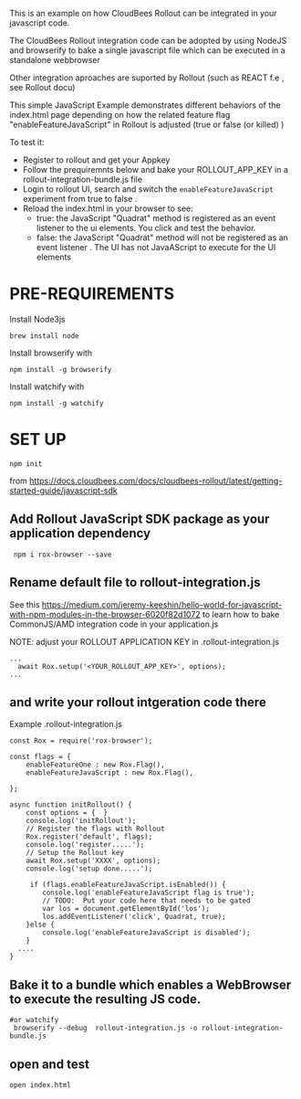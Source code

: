 This is an example on how CloudBees Rollout can be integrated in your javascript code.

The CloudBees Rollout integration code can be adopted by using NodeJS and browserify to bake a single javascript file which can be executed in a standalone webbrowser 

Other integration aproaches are suported by Rollout (such as REACT f.e , see Rollout docu) 


This simple JavaScript  Example demonstrates different behaviors of the index.html page depending on how the related feature flag "enableFeatureJavaScript" in Rollout is adjusted  (true or false (or killed) )

To test it:

* Register to rollout and get your Appkey  
* Follow the prequiremnts below and bake your ROLLOUT_APP_KEY  in a rollout-integration-bundle.js file
* Login to rollout UI, search and switch the `enableFeatureJavaScript` experiment from true to false . 
* Reload the index.html in your browser to see:
  * true:  the JavaScript "Quadrat" method is registered as an event listener to the ui elements. You  click and test the behavior. 
  * false: the JavaScript "Quadrat" method will not be registered as an event listener . The UI has not JavaAScript to execute for the UI elements

# PRE-REQUIREMENTS

Install Node3js
```
brew install node

```

Install browserify with 
```
npm install -g browserify
```

Install watchify with 
```
npm install -g watchify
```

# SET UP

```
npm init
```

from https://docs.cloudbees.com/docs/cloudbees-rollout/latest/getting-started-guide/javascript-sdk
## Add Rollout JavaScript SDK package as your application dependency
```
 npm i rox-browser --save
```

## Rename default file to rollout-integration.js 
See this https://medium.com/jeremy-keeshin/hello-world-for-javascript-with-npm-modules-in-the-browser-6020f82d1072
to learn how to bake CommonJS/AMD  integration code in your application.js

NOTE: adjust your ROLLOUT APPLICATION KEY in  .rollout-integration.js
```
...
  await Rox.setup('<YOUR_ROLLOUT_APP_KEY>', options);
...
```

## and write your rollout intgeration code there

Example
.rollout-integration.js
```
const Rox = require('rox-browser');

const flags = {
    enableFeatureOne : new Rox.Flag(),
    enableFeatureJavaScript : new Rox.Flag(),

};

async function initRollout() {
    const options = {  }
    console.log('initRollout');
    // Register the flags with Rollout
    Rox.register('default', flags);
    console.log('register.....');
    // Setup the Rollout key
    await Rox.setup('XXXX', options);
    console.log('setup done.....');
    
     if (flags.enableFeatureJavaScript.isEnabled()) {
        console.log('enableFeatureJavaScript flag is true');
        // TODO:  Put your code here that needs to be gated
        var los = document.getElementById('los');
        los.addEventListener('click', Quadrat, true);
    }else {
        console.log('enableFeatureJavaScript is disabled');
    }
  ....
}
```

## Bake it to a bundle which enables a WebBrowser to execute the resulting JS code. 
```
#or watchify 
 browserify --debug  rollout-integration.js -o rollout-integration-bundle.js
```

## open and test  

```
open index.html 
```



